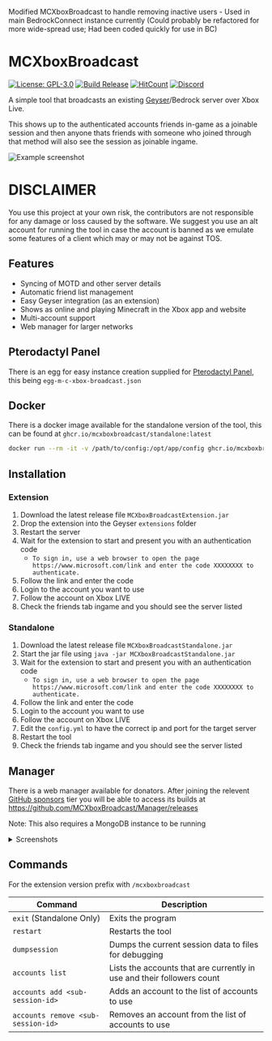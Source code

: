 Modified MCXboxBroadcast to handle removing inactive users - Used in main BedrockConnect instance currently (Could probably be refactored for more wide-spread use; Had been coded quickly for use in BC)

# MCXboxBroadcast
[![License: GPL-3.0](https://img.shields.io/github/license/rtm516/MCXboxBroadcast)](LICENSE)
[![Build Release](https://github.com/rtm516/MCXboxBroadcast/actions/workflows/release.yml/badge.svg)](https://github.com/rtm516/MCXboxBroadcast/releases)
[![HitCount](https://hits.dwyl.com/rtm516/MCXboxBroadcast.svg?style=flat)](http://hits.dwyl.com/rtm516/MCXboxBroadcast)
[![Discord](https://img.shields.io/discord/1139621390908133396?label=discord&color=5865F2)](https://discord.gg/Tp3tA2kdCN)

A simple tool that broadcasts an existing [Geyser](https://github.com/GeyserMC/Geyser)/Bedrock server over Xbox Live.

This shows up to the authenticated accounts friends in-game as a joinable session and then anyone thats friends with someone who joined through that method will also see the session as joinable ingame.

![Example screenshot](https://user-images.githubusercontent.com/5401186/159083033-b965bfba-de17-4708-8979-1f33bfd5fa28.png)

# DISCLAIMER
You use this project at your own risk, the contributors are not responsible for any damage or loss caused by the software. We suggest you use an alt account for running the tool in case the account is banned as we emulate some features of a client which may or may not be against TOS.

## Features
 - Syncing of MOTD and other server details
 - Automatic friend list management
 - Easy Geyser integration (as an extension)
 - Shows as online and playing Minecraft in the Xbox app and website
 - Multi-account support
 - Web manager for larger networks

## Pterodactyl Panel
There is an egg for easy instance creation supplied for [Pterodactyl Panel](https://pterodactyl.io/), this being `egg-m-c-xbox-broadcast.json`

## Docker
There is a docker image available for the standalone version of the tool, this can be found at `ghcr.io/mcxboxbroadcast/standalone:latest`

```bash
docker run --rm -it -v /path/to/config:/opt/app/config ghcr.io/mcxboxbroadcast/standalone:latest
```

## Installation
### Extension
1. Download the latest release file `MCXboxBroadcastExtension.jar`
2. Drop the extension into the Geyser `extensions` folder
3. Restart the server
4. Wait for the extension to start and present you with an authentication code
   - `To sign in, use a web browser to open the page https://www.microsoft.com/link and enter the code XXXXXXXX to authenticate.`
5. Follow the link and enter the code
6. Login to the account you want to use
7. Follow the account on Xbox LIVE
8. Check the friends tab ingame and you should see the server listed

### Standalone
1. Download the latest release file `MCXboxBroadcastStandalone.jar`
2. Start the jar file using `java -jar MCXboxBroadcastStandalone.jar`
3. Wait for the extension to start and present you with an authentication code
    - `To sign in, use a web browser to open the page https://www.microsoft.com/link and enter the code XXXXXXXX to authenticate.`
4. Follow the link and enter the code
5. Login to the account you want to use
6. Follow the account on Xbox LIVE
7. Edit the `config.yml` to have the correct ip and port for the target server
8. Restart the tool
9. Check the friends tab ingame and you should see the server listed

## Manager
There is a web manager available for donators. After joining the relevent [GitHub sponsors](https://github.com/sponsors/rtm516) tier you will be able to access its builds at https://github.com/MCXboxBroadcast/Manager/releases

Note: This also requires a MongoDB instance to be running

<details>
   <summary>Screenshots</summary>

   ![Bots view](https://github.com/user-attachments/assets/e4760c93-a146-45b9-b029-fd3c5c6e7bea)
   ![Bot info](https://github.com/user-attachments/assets/462f1d8b-c8ab-42e0-ab0e-cb335fc00ab4)
   ![Bot options](https://github.com/user-attachments/assets/f603d51f-f59e-4a49-b2a5-ffeb074109e8)
   ![Server options](https://github.com/user-attachments/assets/e203eac3-7190-4510-9f5b-ef87de507cab)
   ![Manager settings](https://github.com/user-attachments/assets/11f85c70-9b50-4039-bddb-961833b7d11e)
</details>

## Commands
For the extension version prefix with `/mcxboxbroadcast`

| Command | Description |
| --- | --- |
| `exit` (Standalone Only) | Exits the program |
| `restart` | Restarts the tool |
| `dumpsession` | Dumps the current session data to files for debugging |
| `accounts list` | Lists the accounts that are currently in use and their followers count |
| `accounts add <sub-session-id>` | Adds an account to the list of accounts to use |
| `accounts remove <sub-session-id>` | Removes an account from the list of accounts to use |
